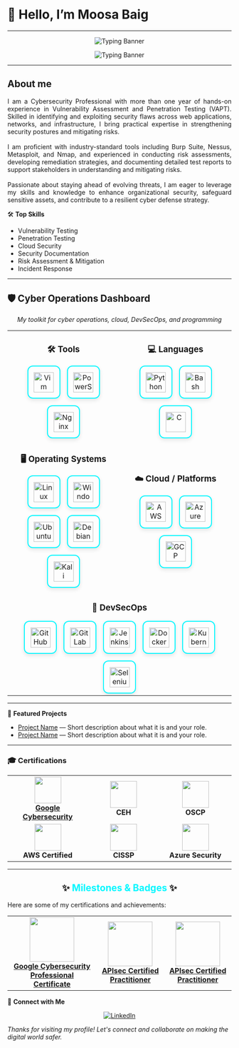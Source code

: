# 👋 Hello, I’m Moosa Baig
---
<!-- Banner -->
<p align="center">
  <img src="https://readme-typing-svg.herokuapp.com?font=Courier&weight=600&size=30&pause=1000&color=00F7FF&center=true&vCenter=true&width=800&lines=How+you+doin'?" alt="Typing Banner" />
</p>

<p align="center">
  <img src="https://readme-typing-svg.herokuapp.com?font=Courier&weight=600&size=30&pause=100&color=00F7FF&center=true&vCenter=true&width=800&lines=Winners+don't+make+excuses" alt="Typing Banner" />
</p>

----
## About me

<p align="justify">
I am a Cybersecurity Professional with more than one year of hands-on experience in Vulnerability Assessment and Penetration Testing (VAPT). Skilled in identifying and exploiting security flaws across web applications, networks, and infrastructure, I bring practical expertise in strengthening security postures and mitigating risks.  
<br><br>
I am proficient with industry-standard tools including Burp Suite, Nessus, Metasploit, and Nmap, and experienced in conducting risk assessments, developing remediation strategies, and documenting detailed test reports to support stakeholders in understanding and mitigating risks.  
<br><br>
Passionate about staying ahead of evolving threats, I am eager to leverage my skills and knowledge to enhance organizational security, safeguard sensitive assets, and contribute to a resilient cyber defense strategy. 
</p>



🛠️ **Top Skills**
- Vulnerability Testing
- Penetration Testing
- Cloud Security
- Security Documentation
- Risk Assessment & Mitigation
- Incident Response

---

## 🛡️ Cyber Operations Dashboard

<p align="center">
  <i>My toolkit for cyber operations, cloud, DevSecOps, and programming</i>
</p>

<table align="center">
  <tr>
    <td align="center" width="50%">
      <h3>🛠️ Tools</h3>
      <div style="display: flex; gap: 15px; justify-content: center; flex-wrap: wrap;">
        <a href="https://www.vim.org/" target="_blank" style="width:70px; height:70px; display:flex; align-items:center; justify-content:center; border:2px solid #00F7FF; border-radius:12px; box-shadow: 0px 4px 10px rgba(0,0,0,0.1);">
          <img src="https://skillicons.dev/icons?i=vim" alt="Vim" width="45" />
        </a>
        <a href="https://docs.microsoft.com/en-us/powershell/" target="_blank" style="width:70px; height:70px; display:flex; align-items:center; justify-content:center; border:2px solid #00F7FF; border-radius:12px; box-shadow: 0px 4px 10px rgba(0,0,0,0.1);">
          <img src="https://skillicons.dev/icons?i=powershell" alt="PowerShell" width="45" />
        </a>
        <a href="https://www.nginx.com/" target="_blank" style="width:70px; height:70px; display:flex; align-items:center; justify-content:center; border:2px solid #00F7FF; border-radius:12px; box-shadow: 0px 4px 10px rgba(0,0,0,0.1);">
          <img src="https://skillicons.dev/icons?i=nginx" alt="Nginx" width="45" />
        </a>
      </div>
    </td>
    <td align="center" width="50%">
      <h3>💻 Languages</h3>
      <div style="display: flex; gap: 15px; justify-content: center; flex-wrap: wrap;">
        <a href="https://www.python.org/" target="_blank" style="width:70px; height:70px; display:flex; align-items:center; justify-content:center; border:2px solid #00F7FF; border-radius:12px; box-shadow: 0px 4px 10px rgba(0,0,0,0.1);">
          <img src="https://skillicons.dev/icons?i=python" alt="Python" width="45" />
        </a>
        <a href="https://www.gnu.org/software/bash/" target="_blank" style="width:70px; height:70px; display:flex; align-items:center; justify-content:center; border:2px solid #00F7FF; border-radius:12px; box-shadow: 0px 4px 10px rgba(0,0,0,0.1);">
          <img src="https://skillicons.dev/icons?i=bash" alt="Bash" width="45" />
        </a>
        <a href="https://en.cppreference.com/w/c/language" target="_blank" style="width:70px; height:70px; display:flex; align-items:center; justify-content:center; border:2px solid #00F7FF; border-radius:12px; box-shadow: 0px 4px 10px rgba(0,0,0,0.1);">
          <img src="https://skillicons.dev/icons?i=c" alt="C" width="45" />
        </a>
      </div>
    </td>
  </tr>
  
  <tr>
    <td align="center" width="50%">
      <h3>🖥️ Operating Systems</h3>
      <div style="display: flex; gap: 15px; justify-content: center; flex-wrap: wrap;">
        <a href="https://www.linux.org/" target="_blank" style="width:70px; height:70px; display:flex; align-items:center; justify-content:center; border:2px solid #00F7FF; border-radius:12px; box-shadow: 0px 4px 10px rgba(0,0,0,0.1);">
          <img src="https://skillicons.dev/icons?i=linux" alt="Linux" width="45" />
        </a>
        <a href="https://www.microsoft.com/en-us/windows/" target="_blank" style="width:70px; height:70px; display:flex; align-items:center; justify-content:center; border:2px solid #00F7FF; border-radius:12px; box-shadow: 0px 4px 10px rgba(0,0,0,0.1);">
          <img src="https://skillicons.dev/icons?i=windows" alt="Windows" width="45" />
        </a>
        <a href="https://ubuntu.com/" target="_blank" style="width:70px; height:70px; display:flex; align-items:center; justify-content:center; border:2px solid #00F7FF; border-radius:12px; box-shadow: 0px 4px 10px rgba(0,0,0,0.1);">
          <img src="https://skillicons.dev/icons?i=ubuntu" alt="Ubuntu" width="45" />
        </a>
        <a href="https://www.debian.org/" target="_blank" style="width:70px; height:70px; display:flex; align-items:center; justify-content:center; border:2px solid #00F7FF; border-radius:12px; box-shadow: 0px 4px 10px rgba(0,0,0,0.1);">
          <img src="https://skillicons.dev/icons?i=debian" alt="Debian" width="45" />
        </a>
        <a href="https://www.kali.org/" target="_blank" style="width:70px; height:70px; display:flex; align-items:center; justify-content:center; border:2px solid #00F7FF; border-radius:12px; box-shadow: 0px 4px 10px rgba(0,0,0,0.1);">
          <img src="https://skillicons.dev/icons?i=kali" alt="Kali Linux" width="45" />
        </a>
      </div>
    </td>
    <td align="center" width="50%">
      <h3>☁️ Cloud / Platforms</h3>
      <div style="display: flex; gap: 15px; justify-content: center; flex-wrap: wrap;">
        <a href="https://aws.amazon.com/" target="_blank" style="width:70px; height:70px; display:flex; align-items:center; justify-content:center; border:2px solid #00F7FF; border-radius:12px; box-shadow: 0px 4px 10px rgba(0,0,0,0.1);">
          <img src="https://skillicons.dev/icons?i=aws" alt="AWS" width="45" />
        </a>
        <a href="https://azure.microsoft.com/" target="_blank" style="width:70px; height:70px; display:flex; align-items:center; justify-content:center; border:2px solid #00F7FF; border-radius:12px; box-shadow: 0px 4px 10px rgba(0,0,0,0.1);">
          <img src="https://skillicons.dev/icons?i=azure" alt="Azure" width="45" />
        </a>
        <a href="https://cloud.google.com/" target="_blank" style="width:70px; height:70px; display:flex; align-items:center; justify-content:center; border:2px solid #00F7FF; border-radius:12px; box-shadow: 0px 4px 10px rgba(0,0,0,0.1);">
          <img src="https://skillicons.dev/icons?i=gcp" alt="GCP" width="45" />
        </a>
      </div>
    </td>
  </tr>
  
  <tr>
    <td align="center" colspan="2">
      <h3>🔐 DevSecOps</h3>
      <div style="display: flex; gap: 15px; justify-content: center; flex-wrap: wrap;">
        <a href="https://github.com/" target="_blank" style="width:70px; height:70px; display:flex; align-items:center; justify-content:center; border:2px solid #00F7FF; border-radius:12px; box-shadow: 0px 4px 10px rgba(0,0,0,0.1);">
          <img src="https://skillicons.dev/icons?i=github" alt="GitHub" width="45" />
        </a>
        <a href="https://gitlab.com/" target="_blank" style="width:70px; height:70px; display:flex; align-items:center; justify-content:center; border:2px solid #00F7FF; border-radius:12px; box-shadow: 0px 4px 10px rgba(0,0,0,0.1);">
          <img src="https://skillicons.dev/icons?i=gitlab" alt="GitLab" width="45" />
        </a>
        <a href="https://www.jenkins.io/" target="_blank" style="width:70px; height:70px; display:flex; align-items:center; justify-content:center; border:2px solid #00F7FF; border-radius:12px; box-shadow: 0px 4px 10px rgba(0,0,0,0.1);">
          <img src="https://skillicons.dev/icons?i=jenkins" alt="Jenkins" width="45" />
        </a>
        <a href="https://www.docker.com/" target="_blank" style="width:70px; height:70px; display:flex; align-items:center; justify-content:center; border:2px solid #00F7FF; border-radius:12px; box-shadow: 0px 4px 10px rgba(0,0,0,0.1);">
          <img src="https://skillicons.dev/icons?i=docker" alt="Docker" width="45" />
        </a>
        <a href="https://kubernetes.io/" target="_blank" style="width:70px; height:70px; display:flex; align-items:center; justify-content:center; border:2px solid #00F7FF; border-radius:12px; box-shadow: 0px 4px 10px rgba(0,0,0,0.1);">
          <img src="https://skillicons.dev/icons?i=kubernetes" alt="Kubernetes" width="45" />
        </a>
        <a href="https://www.selenium.dev/" target="_blank" style="width:70px; height:70px; display:flex; align-items:center; justify-content:center; border:2px solid #00F7FF; border-radius:12px; box-shadow: 0px 4px 10px rgba(0,0,0,0.1);">
          <img src="https://skillicons.dev/icons?i=selenium" alt="Selenium" width="45" />
        </a>
      </div>
    </td>
  </tr>
</table>

---

🚀 **Featured Projects**
<!-- Add your favorite projects below! Replace these placeholders with your own repositories. -->
- [Project Name](#) — Short description about what it is and your role.
- [Project Name](#) — Short description about what it is and your role.


---
### 🎓 Certifications  

<table align="center">
<tr>
    <td align="center" width="200px">
      <img src="https://img.icons8.com/color/96/google-logo.png" width="60"/><br>
      <b><a href="https://drive.google.com/file/d/1Ifkb7sKjSb-1ydCEwHqwqVN3Hk9_Dfey/view?usp=sharing" target="_blank">Google Cybersecurity</a></b>
    </td>
    <td align="center" width="200px">
      <img src="https://img.icons8.com/color/96/hacker.png" width="60"/><br>
      <b>CEH</b>
    </td>
    <td align="center" width="200px">
      <img src="https://img.icons8.com/color/96/cyber-security.png" width="60"/><br>
      <b>OSCP</b>
    </td>
  </tr>
  <tr>
    <td align="center" width="200px">
      <img src="https://img.icons8.com/color/96/cloud.png" width="60"/><br>
      <b>AWS Certified</b>
    </td>
    <td align="center" width="200px">
      <img src="https://img.icons8.com/color/96/shield.png" width="60"/><br>
      <b>CISSP</b>
    </td>
    <td align="center" width="200px">
      <img src="https://img.icons8.com/color/96/azure.png" width="60"/><br>
      <b>Azure Security</b>
    </td>
  </tr>
</table>

---
<h2 align="center">
  ✨ <a href="#" style="color: #00f7ff; text-decoration: none;">Milestones & Badges</a> ✨
</h2>

Here are some of my certifications and achievements:

<table align="center">
  <tr>
    <td align="center">
      <a href="https://www.credly.com/badges/4ca64578-c964-4f33-a16b-61d4b9636c13/public_url">
        <img src="https://raw.githubusercontent.com/moosabaig/Certificates/main/google-cybersecurity-professional-certificate-v2.png" width="100"/><br>
        <b>Google Cybersecurity Professional Certificate</b>
      </a>
    </td>
    <td align="center">
      <a href="https://www.credly.com/badges/2f877584-935b-415b-a8ca-72ea5a2ecc48/public_url">
        <img src="https://raw.githubusercontent.com/moosabaig/Certificates/ba946a3e7f37e5c9bc0fabc9e1e4c564c8204a46/apisec-certified-practitioner.png" width="100"/><br>
        <b>APIsec Certified Practitioner</b>
      </a>
    </td>
    <td align="center">
         <a href="https://drive.google.com/file/d/1GHRYNAuTg5X-r3YoyH5i_NaIu2LRzaPC/view?usp=sharing">
        <img src="https://github.com/moosabaig/Documents/blob/a5bcd50f4b9f9c0cd1c038274ecd281dfc2ea8e7/Cyber%20Apocalypse%20CTF%202025.jpg" width="100"/><br>
        <b>APIsec Certified Practitioner</b>
      </a>
    </td>
  </tr>
</table>

🔗 **Connect with Me**
<p align="center">
  <a href="https://www.linkedin.com/in/moosa-baig-868240273" target="_blank">
    <img src="https://skillicons.dev/icons?i=linkedin" alt="LinkedIn" />
  </a>
</p>

_Thanks for visiting my profile! Let's connect and collaborate on making the digital world safer._

